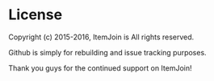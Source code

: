 License
=======

Copyright (c) 2015-2016, ItemJoin is All rights reserved.

Github is simply for rebuilding and issue tracking purposes.

Thank you guys for the continued support on ItemJoin!